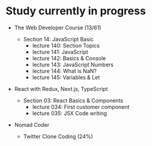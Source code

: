 # Study currently in progress

  - The Web Developer Course (13/61)
    - Section 14: JavaScript Basic
      - lecture 140: Section Topics 
      - lecture 141: JavaScript
      - lecture 142: Basics & Console
      - lecture 143: JavaScript Numbers
      - lecture 144: What is NaN?
      - lecture 145: Variables & Let

  - React with Redux, Next.js, TypeScript
    - Section 03: React Basics & Components
      - lecture 034: First customer component
      - lecture 035: JSX Code writing

  - Nomad Coder
    - Twitter Clone Coding (24%)
